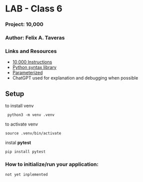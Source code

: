 # LAB - Class 6

### Project: 10,000
### Author: Felix A. Taveras
### Links and Resources

* [10,000 Instructions](https://en.wikipedia.org/wiki/Dice_10000)
* [Python syntax library](https://www.w3schools.com/python/python_syntax.asp)
* [Parameterized](https://medium.com/@samarthgvasist/parameterized-unit-testing-in-python-9be82fa7e17f)
* ChatGPT used for explanation and debugging when possible


## Setup

to install venv

     python3 -m venv .venv
to activate venv

    source .venv/bin/activate

instal __pytest__

    pip install pytest


### How to initialize/run your application:
    not yet inplemented
    